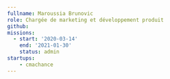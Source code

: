 ```yaml
---
fullname: Maroussia Brunovic
role: Chargée de marketing et développement produit 
github: 
missions:
  - start: '2020-03-14'
    end: '2021-01-30'
    status: admin 
startups:
    - cmachance
---
```


